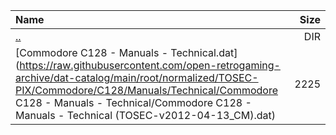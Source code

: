 |Name|Size|
|:---|---:|
|[..](../index.html)|DIR|
|[Commodore C128 - Manuals - Technical.dat](https://raw.githubusercontent.com/open-retrogaming-archive/dat-catalog/main/root/normalized/TOSEC-PIX/Commodore/C128/Manuals/Technical/Commodore C128 - Manuals - Technical/Commodore C128 - Manuals - Technical (TOSEC-v2012-04-13_CM).dat)|2225|

